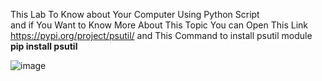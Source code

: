 This Lab To Know about Your Computer Using Python Script<br/>
and if You Want to Know More About This Topic You can Open This Link <br/>
https://pypi.org/project/psutil/ 
and This Command to install psutil module <br/>
**pip install psutil**

![image](https://github.com/Ephraim-Hedia/Embedded_Linux_Diploma_Team_C1/assets/74508494/cfb82373-a11b-45e0-81c0-bf4197677f08)
